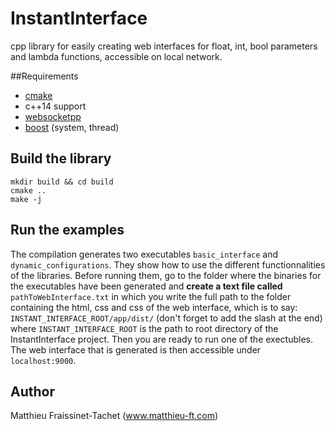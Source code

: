 # InstantInterface
cpp library for easily creating web interfaces for float, int, bool parameters and lambda functions, accessible on local network.

##Requirements
- [cmake](https://cmake.org/)
- c++14 support
- [websocketpp](https://github.com/zaphoyd/websocketpp)
- [boost](http://www.boost.org/) (system, thread)

## Build the library

```
mkdir build && cd build
cmake ..
make -j
```

## Run the examples

The compilation generates two executables `basic_interface` and `dynamic_configurations`.
They show how to use the different functionnalities of the libraries.
Before running them, go to the folder where the binaries for the executables have been generated and **create a text 
file called** `pathToWebInterface.txt` in which you write the full path to the folder containing 
the html, css and css of the web interface, which is to say: `INSTANT_INTERFACE_ROOT/app/dist/` (don't forget to add
the slash at the end) where `INSTANT_INTERFACE_ROOT` is the path to root directory of the InstantInterface project.
Then you are ready to run one of the exectubles. The web interface that is generated is then accessible under `localhost:9000`.

## Author

Matthieu Fraissinet-Tachet (www.matthieu-ft.com)
